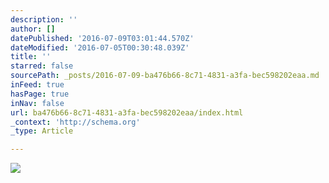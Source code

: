 ```yaml
---
description: ''
author: []
datePublished: '2016-07-09T03:01:44.570Z'
dateModified: '2016-07-05T00:30:48.039Z'
title: ''
starred: false
sourcePath: _posts/2016-07-09-ba476b66-8c71-4831-a3fa-bec598202eaa.md
inFeed: true
hasPage: true
inNav: false
url: ba476b66-8c71-4831-a3fa-bec598202eaa/index.html
_context: 'http://schema.org'
_type: Article

---
```

![](https://the-grid-user-content.s3-us-west-2.amazonaws.com/96496250-e646-42d4-b3d0-eb84189bd9e3.jpg)